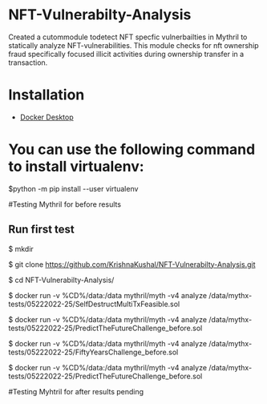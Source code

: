 # NFT-Vulnerabilty-Analysis
Created a cutommodule todetect NFT specfic vulnerbailties in Mythril to statically analyze NFT-vulnerabilities. This module checks for nft ownership fraud specifically focused illicit activities during ownership transfer in a transaction.

# Installation

 - [Docker Desktop](https://mythril-classic.readthedocs.io/en/master/installation.html#docker)
 # You can use the following command to install virtualenv:
   $python -m pip install --user virtualenv

#Testing Mythril for before results

## Run first test

$ mkdir <foldername>

$ git clone https://github.com/KrishnaKushal/NFT-Vulnerabilty-Analysis.git

$ cd NFT-Vulnerabilty-Analysis/

$ docker run -v %CD%/data:/data mythril/myth -v4 analyze /data/mythx-tests/05222022-25/SelfDestructMultiTxFeasible.sol

$ docker run -v %CD%/data:/data mythril/myth -v4 analyze /data/mythx-tests/05222022-25/PredictTheFutureChallenge_before.sol

$ docker run -v %CD%/data:/data mythril/myth -v4 analyze /data/mythx-tests/05222022-25/FiftyYearsChallenge_before.sol

$ docker run -v %CD%/data:/data mythril/myth -v4 analyze /data/mythx-tests/05222022-25/PredictTheFutureChallenge_before.sol

#Testing Myhtril for after results pending
